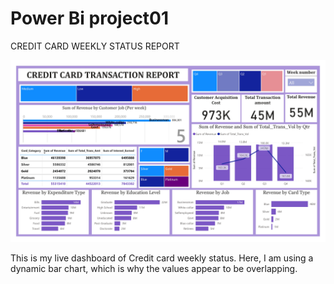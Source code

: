 # Power Bi project01
CREDIT CARD WEEKLY STATUS REPORT 

<p align="center">
    <img src="https://github.com/EnamAhmedTaufik/power_bi_project01/blob/main/img.jpg"  width="800"/>
</p>

This is my live dashboard of Credit card weekly status. Here, I am using a dynamic bar chart, which is why the values appear to be overlapping.
